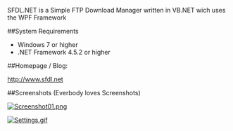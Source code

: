 SFDL.NET is a Simple FTP Download Manager written in VB.NET wich uses the WPF Framework

##System Requirements

- Windows 7 or higher
- .NET Framework 4.5.2 or higher

##Homepage / Blog:

http://www.sfdl.net

##Screenshots (Everbody loves Screenshots)

[![Screenshot01.png](https://s18.postimg.org/tylc2rp55/Screenshot01.png)](https://postimg.org/image/ffe71cw05/)

[![Settings.gif](https://s7.postimg.org/xjizr8r3f/Settings.gif)](https://postimg.org/image/tae9p2ntz/)
